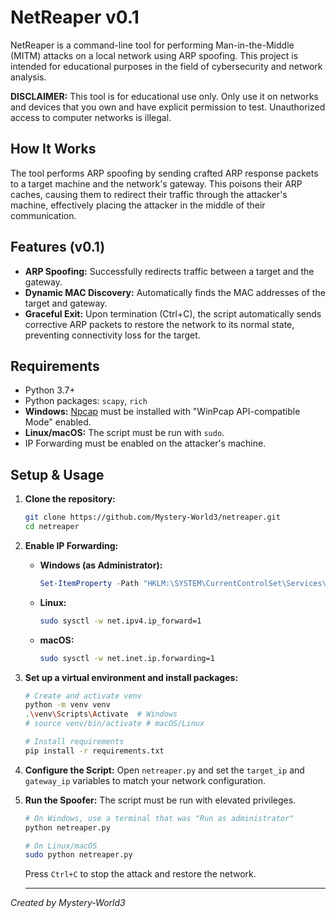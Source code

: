 # NetReaper v0.1

NetReaper is a command-line tool for performing Man-in-the-Middle (MITM) attacks on a local network using ARP spoofing. This project is intended for educational purposes in the field of cybersecurity and network analysis.

**DISCLAIMER:** This tool is for educational use only. Only use it on networks and devices that you own and have explicit permission to test. Unauthorized access to computer networks is illegal.

## How It Works

The tool performs ARP spoofing by sending crafted ARP response packets to a target machine and the network's gateway. This poisons their ARP caches, causing them to redirect their traffic through the attacker's machine, effectively placing the attacker in the middle of their communication.

## Features (v0.1)

-   **ARP Spoofing:** Successfully redirects traffic between a target and the gateway.
-   **Dynamic MAC Discovery:** Automatically finds the MAC addresses of the target and gateway.
-   **Graceful Exit:** Upon termination (Ctrl+C), the script automatically sends corrective ARP packets to restore the network to its normal state, preventing connectivity loss for the target.

## Requirements

-   Python 3.7+
-   Python packages: `scapy`, `rich`
-   **Windows:** [Npcap](https://npcap.com/) must be installed with "WinPcap API-compatible Mode" enabled.
-   **Linux/macOS:** The script must be run with `sudo`.
-   IP Forwarding must be enabled on the attacker's machine.

## Setup & Usage

1.  **Clone the repository:**
    ```bash
    git clone https://github.com/Mystery-World3/netreaper.git
    cd netreaper
    ```

2.  **Enable IP Forwarding:**
    -   **Windows (as Administrator):**
        ```powershell
        Set-ItemProperty -Path "HKLM:\SYSTEM\CurrentControlSet\Services\Tcpip\Parameters" -Name "IPEnableRouter" -Value 1
        ```
    -   **Linux:**
        ```bash
        sudo sysctl -w net.ipv4.ip_forward=1
        ```
    -   **macOS:**
        ```bash
        sudo sysctl -w net.inet.ip.forwarding=1
        ```

3.  **Set up a virtual environment and install packages:**
    ```bash
    # Create and activate venv
    python -m venv venv
    .\venv\Scripts\Activate  # Windows
    # source venv/bin/activate # macOS/Linux

    # Install requirements
    pip install -r requirements.txt
    ```

4.  **Configure the Script:**
    Open `netreaper.py` and set the `target_ip` and `gateway_ip` variables to match your network configuration.

5.  **Run the Spoofer:**
    The script must be run with elevated privileges.
    ```bash
    # On Windows, use a terminal that was "Run as administrator"
    python netreaper.py

    # On Linux/macOS
    sudo python netreaper.py
    ```
    Press `Ctrl+C` to stop the attack and restore the network.

    ---

*Created by Mystery-World3*

